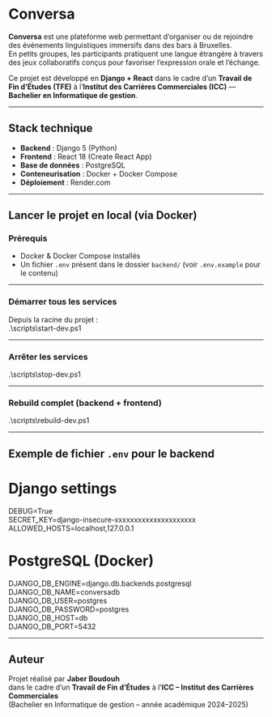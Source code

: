# Conversa

**Conversa** est une plateforme web permettant d’organiser ou de rejoindre des événements linguistiques immersifs dans des bars à Bruxelles.  
En petits groupes, les participants pratiquent une langue étrangère à travers des jeux collaboratifs conçus pour favoriser l’expression orale et l’échange.

Ce projet est développé en **Django + React** dans le cadre d’un **Travail de Fin d’Études (TFE)** à l’**Institut des Carrières Commerciales (ICC)** — **Bachelier en Informatique de gestion**.

---

## Stack technique

- **Backend** : Django 5 (Python)  
- **Frontend** : React 18 (Create React App)  
- **Base de données** : PostgreSQL  
- **Conteneurisation** : Docker + Docker Compose  
- **Déploiement** : Render.com

---

## Lancer le projet en local (via Docker)

### Prérequis

- Docker & Docker Compose installés  
- Un fichier `.env` présent dans le dossier `backend/` (voir `.env.example` pour le contenu)

---

### Démarrer tous les services

Depuis la racine du projet :  
.\scripts\start-dev.ps1

---

### Arrêter les services

.\scripts\stop-dev.ps1

---

### Rebuild complet (backend + frontend)

.\scripts\rebuild-dev.ps1

---

## Exemple de fichier `.env` pour le backend

# Django settings  
DEBUG=True  
SECRET_KEY=django-insecure-xxxxxxxxxxxxxxxxxxxxx  
ALLOWED_HOSTS=localhost,127.0.0.1  

# PostgreSQL (Docker)  
DJANGO_DB_ENGINE=django.db.backends.postgresql  
DJANGO_DB_NAME=conversadb  
DJANGO_DB_USER=postgres  
DJANGO_DB_PASSWORD=postgres  
DJANGO_DB_HOST=db  
DJANGO_DB_PORT=5432  

---

## Auteur

Projet réalisé par **Jaber Boudouh**  
dans le cadre d’un **Travail de Fin d’Études** à l’**ICC – Institut des Carrières Commerciales**  
(Bachelier en Informatique de gestion – année académique 2024–2025)
